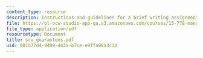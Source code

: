 ```yaml
---
content_type: resource
description: Instructions and guidelines for a brief writing assignment.
file: https://ol-ocw-studio-app-qa.s3.amazonaws.com/courses/15-778-management-of-supply-networks-for-products-and-services-summer-2004/981b77d49499d41ab7cee9ffa98a3c3d_srv_guarantees.pdf
file_type: application/pdf
resourcetype: Document
title: srv_guarantees.pdf
uid: 981b77d4-9499-d41a-b7ce-e9ffa98a3c3d
---
```

